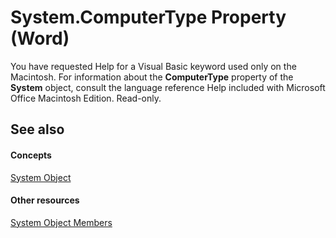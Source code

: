 
# System.ComputerType Property (Word)

You have requested Help for a Visual Basic keyword used only on the Macintosh. For information about the  **ComputerType** property of the **System** object, consult the language reference Help included with Microsoft Office Macintosh Edition. Read-only.


## See also


#### Concepts


[System Object](db15d780-3bbc-9515-a988-ea798777496f.md)
#### Other resources


[System Object Members](788b78de-8dbc-033d-34dc-0e35108f785f.md)
